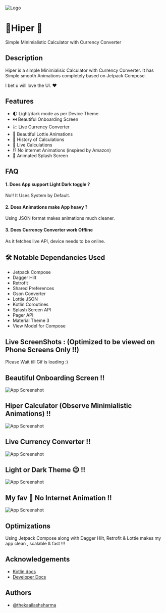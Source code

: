 
![Logo](app/src/main/res/drawable/logo.png)


# 📱Hiper 💱

Simple Minimialistic Calculator with Currency Converter


## Description

Hiper is a simple Minimialisic Calculator with Currency Converter.
It has Simple smooth Animations completely based on Jetpack Compose.

I bet u will love the UI. ❤️


## Features

- 🌓 Light/dark mode as per Device Theme
-  ⏭️ Beautiful Onboarding Screen
- 💹 Live Currency Converter
- 💖 Beautiful Lottie Animations 
- 🔑 History of Calculations
- 🎯 Live Calculations
- ⁉️ No internet Animations (inspired by Amazon)
- 🥇 Animated Splash Screen


## FAQ

####  1. Does App support Light Dark toggle ?

No!! It Uses System by Default. 

#### 2. Does Animations make App heavy ?

Using JSON format makes animations much cleaner.

#### 3. Does Currency Converter work Offline

As it fetches live API, device needs to be online.



## 🛠 Notable Dependancies Used
 - Jetpack Compose 
 - Dagger Hilt 
 - Retrofit
 - Shared Preferences
 - Gson Converter
 - Lottie JSON
 - Kotlin Coroutines
 - Splash Screen API
 - Pager API
 - Material Theme 3
 - View Model for Compose
 

## Live ScreenShots : (Optimized to be viewed on Phone Screens Only !!)
Please Wait till Gif is loading :)

## Beautiful Onboarding Screen !!
![App Screenshot](ss/onboard.gif)
## Hiper Calculator (Observe Minimialistic Animations) !!
![App Screenshot](ss/3app.gif)
## Live Currency Converter !!
![App Screenshot](ss/4app.gif)
## Light or Dark Theme 😉 !!
![App Screenshot](ss/5app.gif)
## My fav 💖 No Internet Animation !!
![App Screenshot](ss/6app.gif)


## Optimizations

Using Jetpack Compose along with Dagger Hilt, Retrofit & Lottie makes my app clean , scalable & fast !!!


## Acknowledgements

 - [Kotlin docs](https://kotlinlang.org/)
 - [Developer Docs](https://developer.android.com/)
 


## Authors

- [@thekaailashsharma](https://www.github.com/thekaailashsharma)

